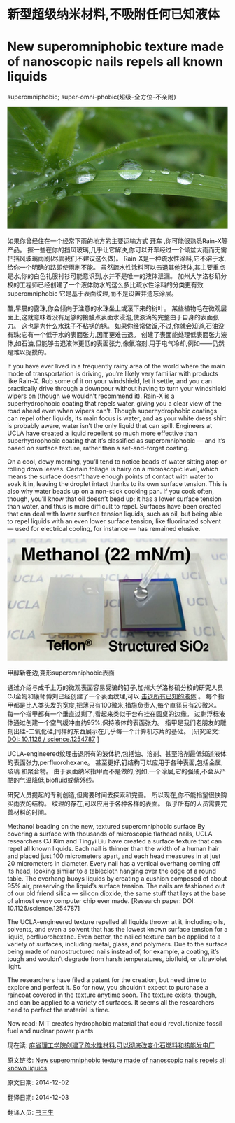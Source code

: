 新型超级纳米材料,不吸附任何已知液体
==
# New superomniphobic texture made of nanoscopic nails repels all known liquids

superomniphobic; super-omni-phobic(超级-全方位-不亲附)

![](hydroleaf.jpg)

如果你曾经住在一个经常下雨的地方的主要运输方式 [开车](http://www.extremetech.com/tag/autos) ,你可能很熟悉Rain-X等产品。 擦一些在你的挡风玻璃,几乎让它解决,你可以开车经过一个倾盆大雨而无需把挡风玻璃雨刷(尽管我们不建议这么做)。 Rain-X是一种疏水性涂料,它不溶于水,给你一个明确的路即使雨刷不能。 虽然疏水性涂料可以击退其他液体,其主要重点是水,你的白色礼服衬衫可能意识到,水并不是唯一的液体泄漏。 加州大学洛杉矶分校的工程师已经创建了一个液体防水的这么多比疏水性涂料的分类更有效 superomniphobic 它是基于表面纹理,而不是设置并遗忘涂层。

酷,早晨的露珠,你会倾向于注意的水珠坐上或滚下来的树叶。 某些植物毛在微观层面上,这就意味着没有足够的接触点表面水浸泡,使液滴的完整由于自身的表面张力。 这也是为什么水珠子不粘锅的锅。 如果你经常做饭,不过,你就会知道,石油没有珠;它有一个低于水的表面张力,因而更难击退。 创建了表面能处理低表面张力液体,如石油,但能够击退液体更低的表面张力,像氟溶剂,用于电气冷却,例如——仍然是难以捉摸的。

If you have ever lived in a frequently rainy area of the world where the main mode of transportation is driving, you’re likely very familiar with products like Rain-X. Rub some of it on your windshield, let it settle, and you can practically drive through a downpour without having to turn your windshield wipers on (though we wouldn’t recommend it). Rain-X is a superhydrophobic coating that repels water, giving you a clear view of the road ahead even when wipers can’t. Though superhydrophobic coatings can repel other liquids, its main focus is water, and as your white dress shirt is probably aware, water isn’t the only liquid that can spill. Engineers at UCLA have created a liquid repellent so much more effective than superhydrophobic coating that it’s classified as superomniphobic — and it’s based on surface texture, rather than a set-and-forget coating.

On a cool, dewy morning, you’ll tend to notice beads of water sitting atop or rolling down leaves. Certain foliage is hairy on a microscopic level, which means the surface doesn’t have enough points of contact with water to soak it in, leaving the droplet intact thanks to its own surface tension. This is also why water beads up on a non-stick cooking pan. If you cook often, though, you’ll know that oil doesn’t bead up; it has a lower surface tension than water, and thus is more difficult to repel. Surfaces have been created that can deal with lower surface tension liquids, such as oil, but being able to repel liquids with an even lower surface tension, like fluorinated solvent — used for electrical cooling, for instance — has remained elusive.

![](superomniphobic.jpg)

甲醇新卷边,变形superomniphobic表面

通过介绍与成千上万的微观表面容易受骗的钉子,加州大学洛杉矶分校的研究人员CJ金姆和康师傅刘已经创建了一个表面纹理,可以 [击退所有已知的液体](http://newsroom.ucla.edu/releases/ucla-engineers-create-superomniphobic-texture-capable-of-repelling-all-liquids) 。 每个指甲都是比人类头发的宽度,把薄只有100微米,措施负责人,每个直径只有20微米。 每一个指甲都有一个垂直过剩了,看起来类似于台布挂在圆桌的边缘。 过剩浮标液体通过创建一个空气缓冲由约95%,保持液体的表面张力。 指甲是我们老朋友的雕刻出硅-二氧化硅;同样的东西展示在几乎每一个计算机芯片的基础。 [研究论文: [DOI: 10.1126 / science.1254787](http://www.sciencemag.org/content/346/6213/1096) ]

UCLA-engineered纹理击退所有的液体扔,包括油、溶剂、甚至溶剂最低知道液体的表面张力,perfluorohexane。 甚至更好,钉结构可以应用于各种表面,包括金属, 玻璃 和聚合物。 由于表面纳米指甲而不是做的,例如,一个涂层,它的强硬,不会从严酷的气温降低,biofluid或紫外线。

研究人员提起的专利创造,但需要时间去探索和完善。 所以现在,你不能指望很快购买雨衣的结构。 纹理的存在,可以应用于各种各样的表面。 似乎所有的人员需要完善材料的时间。

Methanol beading on the new, textured superomniphobic surface
By covering a surface with thousands of microscopic flathead nails, UCLA researchers CJ Kim and Tingyi Liu have created a surface texture that can repel all known liquids. Each nail is thinner than the width of a human hair and placed just 100 micrometers apart, and each head measures in at just 20 micrometers in diameter. Every nail has a vertical overhang coming off its head, looking similar to a tablecloth hanging over the edge of a round table. The overhang buoys liquids by creating a cushion composed of about 95% air, preserving the liquid’s surface tension. The nails are fashioned out of our old friend silica — silicon dioxide; the same stuff that lays at the base of almost every computer chip ever made. [Research paper: DOI: 10.1126/science.1254787]

The UCLA-engineered texture repelled all liquids thrown at it, including oils, solvents, and even a solvent that has the lowest known surface tension for a liquid, perfluorohexane. Even better, the nailed texture can be applied to a variety of surfaces, including metal, glass, and polymers. Due to the surface being made of nanostructured nails instead of, for example, a coating, it’s tough and wouldn’t degrade from harsh temperatures, biofluid, or ultraviolet light.

The researchers have filed a patent for the creation, but need time to explore and perfect it. So for now, you shouldn’t expect to purchase a raincoat covered in the texture anytime soon. The texture exists, though, and can be applied to a variety of surfaces. It seems all the researchers need to perfect the material is time.

Now read: MIT creates hydrophobic material that could revolutionize fossil fuel and nuclear power plants


现在读: [麻省理工学院创建了疏水性材料,可以彻底改变化石燃料和核能发电厂](http://www.extremetech.com/extreme/138315-mit-creates-hydrophobic-material-that-could-revolutionize-fossil-and-nuclear-power-plants)



原文链接: [New superomniphobic texture made of nanoscopic nails repels all known liquids](http://www.extremetech.com/extreme/195176-new-superomniphobic-texture-made-of-nanoscopic-nails-repels-all-known-liquids)

原文日期: 2014-12-02

翻译日期: 2014-12-03

翻译人员: [书三生](http://t.qq.com/renfufei)